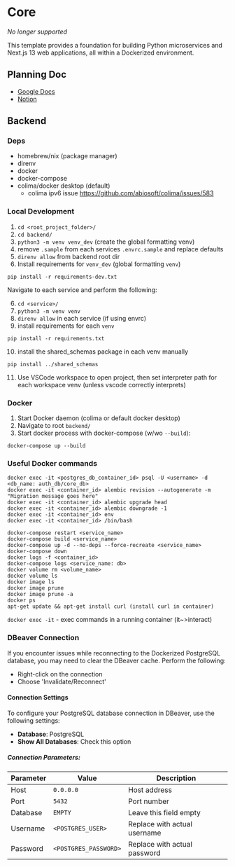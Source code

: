 # Core
*No longer supported*

This template provides a foundation for building Python microservices and Next.js 13 web applications, all within a Dockerized environment.


## Planning Doc
- [Google Docs](https://docs.google.com/document/d/1nWxq26N9xc58UbZNNJ4-m58uU7EoFh0y7El0LYVcf4U/edit?usp=sharing)
- [Notion](https://www.notion.so/Main-Microservice-Project-fb97d85962ef45c2bce9fa9714499ec2?pvs=4)

## Backend 
### Deps
- homebrew/nix (package manager)
- direnv
- docker
- docker-compose
- colima/docker desktop (default)
    - colima ipv6 issue https://github.com/abiosoft/colima/issues/583

### Local Development
1. `cd <root_project_folder>/`
2. `cd backend/`
3. `python3 -m venv venv_dev` (create the global formatting venv)
4. remove `.sample` from each services `.envrc.sample` and replace defaults
5. `direnv allow` from backend root dir
6. Install requirements for `venv_dev` (global formatting `venv`)
```
pip install -r requirements-dev.txt
```

Navigate to each service and perform the following:

6. `cd <service>/`
7. `python3 -m venv venv`
8. `direnv allow` in each service (if using envrc)
9. install requirements for each `venv`
```
pip install -r requirements.txt
```
10. install the shared_schemas package in each venv manually
```
pip install ../shared_schemas
```

11.  Use VSCode workspace to open project, then set interpreter path for each workspace venv (unless vscode correctly interprets)


### Docker
1. Start Docker daemon (colima or default docker desktop)
2. Navigate to root `backend/`
3. Start docker process with docker-compose (w/wo `--build`):
```
docker-compose up --build
```

### Useful Docker commands
```
docker exec -it <postgres_db_container_id> psql -U <username> -d <db_name: auth_db/core_db>
docker exec -it <container_id> alembic revision --autogenerate -m "Migration message goes here"
docker exec -it <container_id> alembic upgrade head
docker exec -it <container_id> alembic downgrade -1
docker exec -it <container_id> env
docker exec -it <container_id> /bin/bash

docker-compose restart <service_name>
docker-compose build <service_name>
docker-compose up -d --no-deps --force-recreate <service_name>
docker-compose down
docker logs -f <container_id>
docker-compose logs <service_name: db>
docker volume rm <volume_name>
docker volume ls
docker image ls
docker image prune
docker image prune -a
docker ps
apt-get update && apt-get install curl (install curl in container)
```

`docker exec -it` - exec commands in a running container (it~>interact)

### DBeaver Connection

If you encounter issues while reconnecting to the Dockerized PostgreSQL database, you may need to clear the DBeaver cache. Perform the following:

- Right-click on the connection
- Choose 'Invalidate/Reconnect'

#### Connection Settings

To configure your PostgreSQL database connection in DBeaver, use the following settings:

- **Database**: PostgreSQL
- **Show All Databases**: Check this option

##### Connection Parameters:

| Parameter  | Value            | Description                 |
|------------|------------------|-----------------------------|
| Host       | `0.0.0.0`        | Host address                |
| Port       | `5432`           | Port number                 |
| Database   | `EMPTY`          | Leave this field empty      |
| Username   | `<POSTGRES_USER>`| Replace with actual username|
| Password   | `<POSTGRES_PASSWORD>`| Replace with actual password|

